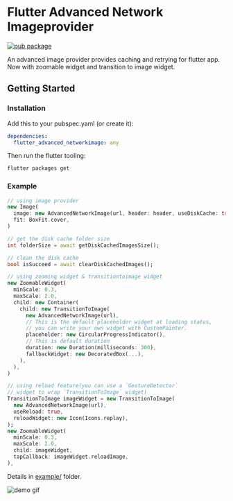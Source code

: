 # Flutter Advanced Network Imageprovider

[![pub package](https://img.shields.io/pub/v/flutter_advanced_networkimage.svg)](https://pub.dartlang.org/packages/flutter_advanced_networkimage)

An advanced image provider provides caching and retrying for flutter app.
Now with zoomable widget and transition to image widget.

## Getting Started

### Installation

Add this to your pubspec.yaml (or create it):

```yaml
dependencies:
  flutter_advanced_networkimage: any
```

Then run the flutter tooling:

```bash
flutter packages get
```

### Example

```dart
// using image provider
new Image(
  image: new AdvancedNetworkImage(url, header: header, useDiskCache: true),
  fit: BoxFit.cover,
)
```

```dart
// get the disk cache folder size
int folderSize = await getDiskCachedImagesSize();
```

```dart
// clean the disk cache
bool isSucceed = await clearDiskCachedImages();
```

```dart
// using zooming widget & transitiontoimage widget
new ZoomableWidget(
  minScale: 0.3,
  maxScale: 2.0,
  child: new Container(
    child: new TransitionToImage(
      new AdvancedNetworkImage(url),
      // This is the default placeholder widget at loading status,
      // you can write your own widget with CustomPainter.
      placeholder: new CircularProgressIndicator(),
      // This is default duration
      duration: new Duration(milliseconds: 300),
      fallbackWidget: new DecoratedBox(...),
    ),
  ),
)
```

```dart
// using reload feature(you can use a `GestureDetector`
// widget to wrap `TransitionToImage` widget)
TransitionToImage imageWidget = new TransitionToImage(
  new AdvancedNetworkImage(url),
  useReload: true,
  reloadWidget: new Icon(Icons.replay),
);
new ZoomableWidget(
  minScale: 0.3,
  maxScale: 2.0,
  child: imageWidget,
  tapCallback: imageWidget.reloadImage,
),
```

Details in [example/](https://github.com/mchome/flutter_advanced_networkimage/tree/master/example) folder.

![demo gif](https://user-images.githubusercontent.com/7392658/38853766-db25add4-4250-11e8-9f6e-af550e43ef9a.gif)
